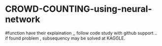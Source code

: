 # CROWD-COUNTING-using-neural-network
#function have their explaination ,, follow code study with github support .. if found problem , subsequency may be solved at KAGGLE.
